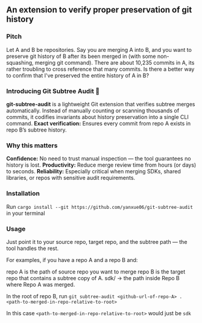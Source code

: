 ## An extension to verify proper preservation of git history 

### Pitch

Let A and B be repositories. Say you are merging A into B, and you want to preserve git history of B after its been merged in (with some non-squashing, merging git command). There are about 10,235 commits in A, its rather troubling to cross reference that many commits. Is there a better way to confirm that I've preserved the entire history of A in B? 

### Introducing Git Subtree Audit 🌲

**git-subtree-audit** is a lightweight Git extension that verifies subtree merges automatically. Instead of manually counting or scanning thousands of commits, it codifies invariants about history preservation into a single CLI command.
**Exact verification:** Ensures every commit from repo A exists in repo B’s subtree history.

### Why this matters

**Confidence:** No need to trust manual inspection — the tool guarantees no history is lost. 
**Productivity:** Reduce merge review time from hours (or days) to seconds.
**Reliability:** Especially critical when merging SDKs, shared libraries, or repos with sensitive audit requirements.

### **Installation**
Run ```cargo install --git https://github.com/yanxue06/git-subtree-audit``` in your terminal

### **Usage**

Just point it to your source repo, target repo, and the subtree path — the tool handles the rest.

For examples, if you have a repo A and a repo B and:

repo A is the path of source repo you want to merge repo B is the target repo that contains a subtree copy of A. sdk/ → the path inside Repo B where Repo A was merged.

In the root of repo B, run ```git subtree-audit <github-url-of-repo-A> . <path-to-merged-in-repo-relative-to-root>```

In this case ```<path-to-merged-in-repo-relative-to-root>``` would just be ```sdk```
